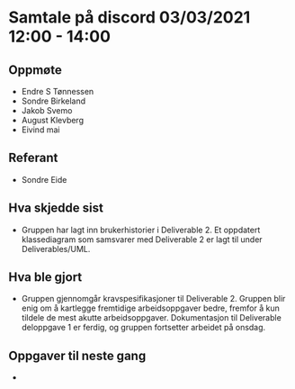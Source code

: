 # Samtale på discord 03/03/2021 12:00 - 14:00

## Oppmøte
* Endre S Tønnessen
* Sondre Birkeland
* Jakob Svemo
* August Klevberg
* Eivind mai



## Referant
* Sondre Eide

## Hva skjedde sist
* Gruppen har lagt inn brukerhistorier i Deliverable 2. Et oppdatert klassediagram som samsvarer med Deliverable 2 er lagt til under Deliverables/UML.

## Hva ble gjort
* Gruppen gjennomgår kravspesifikasjoner til Deliverable 2. Gruppen blir enig om å kartlegge fremtidige arbeidsoppgaver bedre, fremfor å kun tildele de mest akutte arbeidsoppgaver. Dokumentasjon til Deliverable deloppgave 1 er ferdig, og gruppen fortsetter arbeidet på onsdag.

## Oppgaver til neste gang
* 
